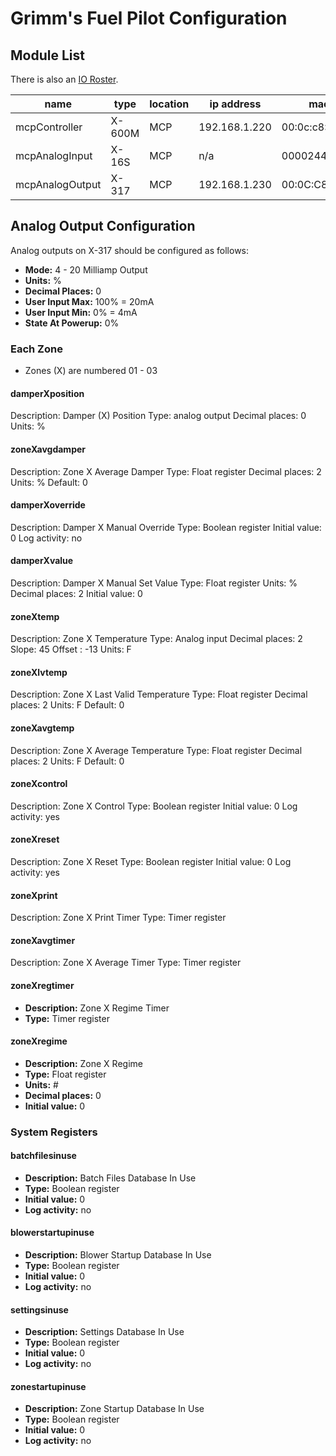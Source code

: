 # Grimm's Fuel Pilot Configuration




## Module List

There is also an [IO Roster][io-roster].

[io-roster]: IO_ROSTER.md

name               | type         | location | ip address    | mac / id
------------------ | ------------ | -------- | ------------- | -----------------
mcpController      | X-600M       | MCP      | 192.168.1.220 | 00:0c:c8:04:46:32
mcpAnalogInput     | X-16S        | MCP      |     n/a       | 0000244c
mcpAnalogOutput    | X-317        | MCP      | 192.168.1.230 | 00:0C:C8:04:32:A4

## Analog Output Configuration

Analog outputs on X-317 should be configured as follows:

- **Mode:** 4 - 20 Milliamp Output
- **Units:** %
- **Decimal Places:**  0
- **User Input Max:**  100% = 20mA
- **User Input Min:**  0% = 4mA
- **State At Powerup:**  0%

### Each Zone

- Zones (X) are numbered 01 - 03

#### damperXposition

Description: Damper (X) Position
Type: analog output
Decimal places: 0
Units: %

#### zoneXavgdamper

Description: Zone X Average Damper
Type: Float register
Decimal places: 2
Units: %
Default: 0

#### damperXoverride

Description: Damper X Manual Override
Type: Boolean register
Initial value: 0
Log activity: no

#### damperXvalue

Description: Damper X Manual Set Value
Type: Float register
Units: %
Decimal places: 2
Initial value: 0

#### zoneXtemp

Description: Zone X Temperature
Type: Analog input
Decimal places: 2
Slope: 45
Offset : -13
Units: F

#### zoneXlvtemp

Description: Zone X Last Valid Temperature
Type: Float register
Decimal places: 2
Units: F
Default: 0

#### zoneXavgtemp

Description: Zone X Average Temperature
Type: Float register
Decimal places: 2
Units: F
Default: 0

#### zoneXcontrol

Description: Zone X Control
Type: Boolean register
Initial value: 0
Log activity: yes

#### zoneXreset

Description: Zone X Reset
Type: Boolean register
Initial value: 0
Log activity: yes

#### zoneXprint

Description: Zone X Print Timer
Type: Timer register

#### zoneXavgtimer

Description: Zone X Average Timer
Type: Timer register

#### zoneXregtimer

- **Description:** Zone X Regime Timer
- **Type:** Timer register

#### zoneXregime

- **Description:** Zone X Regime
- **Type:** Float register
- **Units:** #
- **Decimal places:** 0
- **Initial value:** 0


### System Registers

#### batchfilesinuse

- **Description:** Batch Files Database In Use
- **Type:** Boolean register
- **Initial value:** 0
- **Log activity:** no

#### blowerstartupinuse

- **Description:** Blower Startup Database In Use
- **Type:** Boolean register
- **Initial value:** 0
- **Log activity:** no

#### settingsinuse

- **Description:** Settings Database In Use
- **Type:** Boolean register
- **Initial value:** 0
- **Log activity:** no

#### zonestartupinuse

- **Description:** Zone Startup Database In Use
- **Type:** Boolean register
- **Initial value:** 0
- **Log activity:** no
